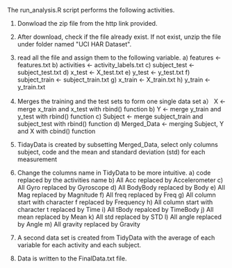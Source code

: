The run_analysis.R script performs the following activities.

1) Donwload the zip file from the http link provided.
2) After download, check if the file already exist. If not exist, unzip the file under folder named "UCI HAR Dataset".
3) read all the file and assign them to the following variable.
   a) features <- features.txt
   b) activities <- activity_labels.txt
   c) subject_test <- subject_test.txt
   d) x_test <- X_test.txt
   e) y_test <- y_test.txt
   f) subject_train <- subject_train.txt
   g) x_train <- X_train.txt
   h) y_train <- y_train.txt

4) Merges the training and the test sets to form one single data set
   a） X <- merge x_train and x_test with rbind() function
   b) Y <- merge y_train and y_test with rbind() function
   c) Subject <- merge subject_train and subject_test with rbind() function
   d) Merged_Data <- merging Subject, Y and X with cbind() function

5) TidayData is created by subsetting Merged_Data, select only columns subject, code and the mean and standard deviation (std) for each measurement
6) Change the columns name in TidyData to be more intuitive.
   a) code replaced by the activities name
   b) All Acc replaced by Accelerometer
   c) All Gyro replaced by Gyroscope
   d) All BodyBody replaced by Body
   e) All Mag replaced by Magnitude
   f) All freq replaced by Freq
   g) All column start with character f replaced by Frequency
   h) All column start with character t replaced by Time
   i) All tBody repalced by TimeBody
   j) All mean replaced by Mean
   k) All std replaced by STD
   l) All angle replaced by Angle
   m) All gravity replaced by Gravity
 
 7) A second data set is created from TidyData with the average of each variable for each activity and each subject.
 8) Data is written to the FinalData.txt file.
